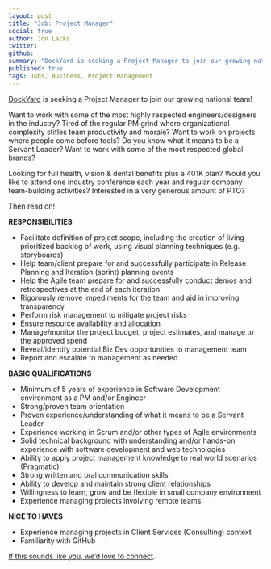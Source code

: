 ```yaml
---
layout: post
title: "Job: Project Manager"
social: true
author: Jon Lacks
twitter:
github:
summary: "DockYard is seeking a Project Manager to join our growing national team!"
published: true
tags: Jobs, Business, Project Management
---
```


[DockYard](https://dockyard.com/) is seeking a Project Manager to join our growing national team!  

Want to work with some of the most highly respected engineers/designers in the industry?
Tired of the regular PM grind where organizational complexity stifles team productivity and morale? 
Want to work on projects where people come before tools?
Do you know what it means to be a Servant Leader?
Want to work with some of the most respected global brands?  

Looking for full health, vision & dental benefits plus a 401K plan? 
Would you like to attend one industry conference each year and regular company team-building activities? 
Interested in a very generous amount of PTO?

Then read on!

**RESPONSIBILITIES**

- Facilitate definition of project scope, including the creation of living prioritized backlog of work, using visual planning techniques (e.g. storyboards)
- Help team/client prepare for and successfully participate in Release Planning and Iteration (sprint) planning events
- Help the Agile team prepare for and successfully conduct demos and retrospectives at the end of each iteration
- Rigorously remove impediments for the team and aid in improving transparency 
- Perform risk management to mitigate project risks 
- Ensure resource availability and allocation
- Manage/monitor the project budget, project estimates, and manage to the approved spend
- Reveal/identify potential Biz Dev opportunities to management team
- Report and escalate to management as needed

**BASIC QUALIFICATIONS**

- Minimum of 5 years of experience in Software Development environment as a PM and/or Engineer 
- Strong/proven team orientation 
- Proven experience/understanding of what it means to be a Servant Leader
- Experience working in Scrum and/or other types of Agile environments
- Solid technical background with understanding and/or hands-on experience with software development and web technologies
- Ability to apply project management knowledge to real world scenarios (Pragmatic)
- Strong written and oral communication skills
- Ability to develop and maintain strong client relationships
- Willingness to learn, grow and be flexible in small company environment
- Experience managing projects involving remote teams

**NICE TO HAVES**

- Experience managing projects in Client Services (Consulting) context
- Familiarity with GitHub

[If this sounds like you, we’d love to connect](https://dockyard.com/contact/join-us). 

